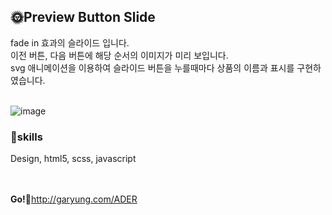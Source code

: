 <h2>🌞Preview Button Slide</h2>
<span>
  fade in 효과의 슬라이드 입니다.<br/>
  이전 버튼, 다음 버튼에 해당 순서의 이미지가 미리 보입니다.<br/>
  svg 애니메이션을 이용하여 슬라이드 버튼을 누를때마다 상품의 이름과 표시를 구현하였습니다.
</span>
<br/>
<br/>


![image](https://github.com/garyung2/ADER/assets/88517868/b8b75373-d923-49ef-805e-e8b7525aa9ff)

<h3>👀skills</h3>
<p>Design, html5, scss, javascript</p>
<br/>
<br/>
<b>Go!🐥</b><a href="http://garyung.com/ADER/index.html">http://garyung.com/ADER</a>
